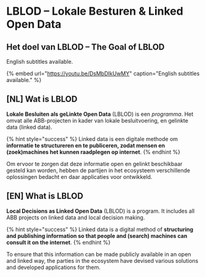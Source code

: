 # LBLOD – Lokale Besturen & Linked Open Data

## **Het doel van LBLOD – The Goal of LBLOD** 

English subtitles available.

{% embed url="https://youtu.be/DsMbDIkUwMY" caption="English subtitles available." %}

## **\[NL\] Wat is LBLOD**

**Lokale Besluiten als geLinkte Open Data** \(LBLOD\) is een _programma_. Het omvat alle ABB-projecten in kader van lokale besluitvoering, en gelinkte data \(linked data\).

{% hint style="success" %}
Linked data is een digitale methode om **informatie te structureren en te publiceren, zodat mensen en \(zoek\)machines het kunnen raadplegen op internet**.
{% endhint %}

Om ervoor te zorgen dat deze informatie open en gelinkt beschikbaar gesteld kan worden, hebben de partijen in het ecosysteem verschillende oplossingen bedacht en daar applicaties voor ontwikkeld.

## **\[EN\] What is LBLOD**

**Local Decisions as Linked Open Data** \(LBLOD\) is a program. It includes all ABB projects on linked data and local decision making.

{% hint style="success" %}
Linked data is a digital method of **structuring and publishing information so that people and \(search\) machines can consult it on the internet**.
{% endhint %}

To ensure that this information can be made publicly available in an open and linked way, the parties in the ecosystem have devised various solutions and developed applications for them.

